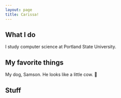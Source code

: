 ```yaml
---
layout: page
title: Carissa!
---
```


## What I do 
I study computer science at Portland State University. 

## My favorite things
My dog, Samson. He looks like a little cow. :cow2:

## Stuff



